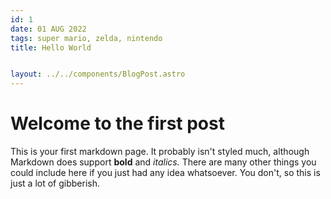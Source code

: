 ```yaml
---
id: 1
date: 01 AUG 2022
tags: super mario, zelda, nintendo
title: Hello World


layout: ../../components/BlogPost.astro
---
```


# Welcome to the first post

This is your first markdown page. It probably isn't styled much, although
Markdown does support **bold** and _italics._ There are many other things you could include here if you just had 
any idea whatsoever. You don't, so this is just a lot of gibberish.
